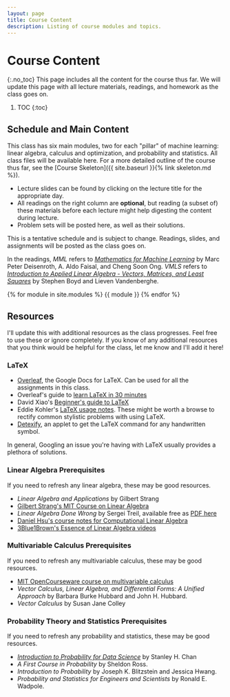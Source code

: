 ```yaml
---
layout: page
title: Course Content
description: Listing of course modules and topics.
---
```


# Course Content
{:.no_toc}
This page includes all the content for the course thus far. We will update this page with all lecture materials, readings, and homework
as the class goes on.

1. TOC
{:toc}

## Schedule and Main Content

This class has six main modules, two for each "pillar" of machine learning: linear algebra, calculus  and optimization,
and probability and statistics. All class files will be available here. For a more detailed outline of the course thus 
far, see the [Course Skeleton]({{ site.baseurl }}{% link skeleton.md %}).

- Lecture slides can be found by clicking on the lecture title for the appropriate day.
- All readings on the right column are **optional**, but reading (a subset of) these materials before each lecture might help digesting the content during lecture.
- Problem sets will be posted here, as well as their solutions.

This is a tentative schedule and is subject to change. Readings, slides, and assignments will be posted as the class goes on. 

In the readings, *MML* refers to [*Mathematics for Machine Learning*](https://mml-book.github.io/) by Marc Peter Deisenroth, A. Aldo Faisal, and Cheng 
Soon Ong. *VMLS* refers to [*Introduction to Applied Linear Algebra - Vectors, Matrices, and Least Squares*](https://web.stanford.edu/~boyd/vmls/) by Stephen Boyd
and Lieven Vandenberghe. 

{% for module in site.modules %}
{{ module }}
{% endfor %}

## Resources
I'll update this with additional resources as the class progresses. Feel free to use these or ignore completely. If you
know of any additional resources that you think would be helpful for the class, let me know and I'll add it here!

### LaTeX
- [Overleaf](https://www.overleaf.com), the Google Docs for LaTeX. Can be used for all the assignments in this class.
- Overleaf's guide to [learn LaTeX in 30 minutes](https://www.overleaf.com/learn/latex/Learn_LaTeX_in_30_minutes#Display_math_mode)
- David Xiao's [Beginner's guide to LaTeX](https://www.cs.princeton.edu/courses/archive/spr10/cos433/Latex/latex-guide.pdf)
- Eddie Kohler's [LaTeX usage notes](https://www.read.seas.harvard.edu/~kohler/latex.html). These might be worth a browse to rectify common stylistic problems with using LaTeX.
- [Detexify](https://detexify.kirelabs.org/classify.html), an applet to get the LaTeX command for any handwritten symbol.

In general, Googling an issue you're having with LaTeX usually provides a plethora of solutions.

### Linear Algebra Prerequisites
If you need to refresh any linear algebra, these may be good resources.

- *Linear Algebra and Applications* by Gilbert Strang
- [Gilbert Strang's MIT Course on Linear Algebra](https://ocw.mit.edu/courses/18-06-linear-algebra-spring-2010/)
- *Linear Algebra Done Wrong* by Sergei Treil, available free as [PDF here](https://www.math.brown.edu/streil/papers/LADW/LADW.html)
- [Daniel Hsu's course notes for Computational Linear Algebra](https://www.cs.columbia.edu/~djhsu/CLA/)
- [3Blue1Brown's Essence of Linear Algebra videos](https://www.youtube.com/playlist?list=PLZHQObOWTQDPD3MizzM2xVFitgF8hE_ab)

### Multivariable Calculus Prerequisites
If you need to refresh any multivariable calculus, these may be good resources.

- [MIT OpenCourseware course on multivariable calculus](https://ocw.mit.edu/courses/18-02sc-multivariable-calculus-fall-2010/)
- *Vector Calculus, Linear Algebra, and Differential Forms: A Unified Approach* by Barbara Burke Hubbard and John H. Hubbard.
- *Vector Calculus* by Susan Jane Colley

### Probability Theory and Statistics Prerequisites
If you need to refresh any probability and statistics, these may be good resources.

- [*Introduction to Probability for Data Science*](https://probability4datascience.com/) by Stanley H. Chan
- *A First Course in Probability*  by Sheldon Ross.
- *Introduction to Probability* by Joseph K. Blitzstein and Jessica Hwang.
- *Probability and Statistics for Engineers and Scientists* by Ronald E. Wadpole.